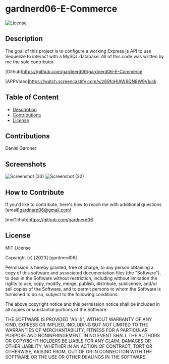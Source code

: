 # gardnerd06-E-Commerce

 ![License](https://img.shields.io/badge/License-MIT-orange)

## Description

The goal of this project is to configure a working Express.js API to use Sequelize to interact with a MySQL database. All of this code was written by me the sole contributor.

[Github]<https://github.com/gardnerd06/gardnerd06-E-Commerce>

[APPVideo]<https://watch.screencastify.com/v/z69foHIAW6QN8W9VIuck>

## Table of Content

- [Description](#description)
- [Contributions](#contributions)
- [License](#license)

## Contributions

Daniel Gardner

## Screenshots

![Screenshot (33)](https://user-images.githubusercontent.com/115792714/222933237-632f07ca-fc05-432a-ad7b-98168e40821a.png)
![Screenshot (32)](https://user-images.githubusercontent.com/115792714/222933239-7a125610-e4d2-434b-a3a4-82a64f564804.png)

## How to Contribute

If you'd like to contribute, here's how to reach me with additional questions [email]gardnerd06@gmail.com!

[myGithub]<https://github.com/gardnerd06>

## License

MIT License

Copyright (c) [2023] [gardnerd06]

Permission is hereby granted, free of charge, to any person obtaining a copy of this software and associated documentation files (the "Software"), to deal in the Software without restriction, including without limitation the rights to use, copy, modify, merge, publish, distribute, sublicense, and/or sell copies of the Software, and to permit persons to whom the Software is furnished to do so, subject to the following conditions:

The above copyright notice and this permission notice shall be included in all copies or substantial portions of the Software.

THE SOFTWARE IS PROVIDED "AS IS", WITHOUT WARRANTY OF ANY KIND, EXPRESS OR IMPLIED, INCLUDING BUT NOT LIMITED TO THE WARRANTIES OF MERCHANTABILITY, FITNESS FOR A PARTICULAR PURPOSE AND NONINFRINGEMENT. IN NO EVENT SHALL THE AUTHORS OR COPYRIGHT HOLDERS BE LIABLE FOR ANY CLAIM, DAMAGES OR OTHER LIABILITY, WHETHER IN AN ACTION OF CONTRACT, TORT OR OTHERWISE, ARISING FROM, OUT OF OR IN CONNECTION WITH THE SOFTWARE OR THE USE OR OTHER DEALINGS IN THE SOFTWARE.
